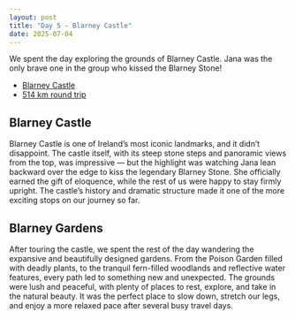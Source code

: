 ```yaml
---
layout: post
title: "Day 5 - Blarney Castle"
date: 2025-07-04
---
```


We spent the day exploring the grounds of Blarney Castle. Jana was the only brave one in the group who kissed the Blarney Stone!

- [Blarney Castle](https://blarneycastle.ie/)
- [514 km round trip](https://www.google.com/maps/dir/Weir's+Bar+%26+Restaurant,+Multy,+Mullingar,+Co.+Westmeath,+N91+T9WY/Blarney+Castle+%26+Gardens,+Blarney+Castle,+Blarney,+Cork/@52.761222,-9.1866309,219558m/data=!3m2!1e3!4b1!4m14!4m13!1m5!1m1!1s0x485dc269aa52fa1b:0xf847b3467fe9ee47!2m2!1d-7.3907611!2d53.6246435!1m5!1m1!1s0x4844903d38df44b7:0xafb7c3638c8b47c8!2m2!1d-8.5708847!2d51.9290922!3e0?entry=ttu&g_ep=EgoyMDI1MDcxMy4wIKXMDSoASAFQAw%3D%3D)

## Blarney Castle
Blarney Castle is one of Ireland’s most iconic landmarks, and it didn’t disappoint. The castle itself, with its steep stone steps and panoramic views from the top, was impressive — but the highlight was watching Jana lean backward over the edge to kiss the legendary Blarney Stone. She officially earned the gift of eloquence, while the rest of us were happy to stay firmly upright. The castle’s history and dramatic structure made it one of the more exciting stops on our journey so far.

## Blarney Gardens
After touring the castle, we spent the rest of the day wandering the expansive and beautifully designed gardens. From the Poison Garden filled with deadly plants, to the tranquil fern-filled woodlands and reflective water features, every path led to something new and unexpected. The grounds were lush and peaceful, with plenty of places to rest, explore, and take in the natural beauty. It was the perfect place to slow down, stretch our legs, and enjoy a more relaxed pace after several busy travel days.